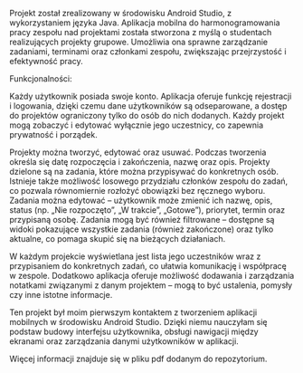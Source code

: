 Projekt został zrealizowany w środowisku Android Studio, z wykorzystaniem języka Java. Aplikacja mobilna do harmonogramowania pracy zespołu nad projektami została stworzona z myślą o studentach realizujących projekty grupowe. Umożliwia ona 
sprawne zarządzanie zadaniami, terminami oraz członkami zespołu, zwiększając 
przejrzystość i efektywność pracy.

Funkcjonalności:  

Każdy użytkownik posiada swoje konto. Aplikacja oferuje funkcję rejestracji i logowania, 
dzięki czemu dane użytkowników są odseparowane, a dostęp do projektów ograniczony tylko 
do osób do nich dodanych. Każdy projekt mogą zobaczyć i edytować wyłącznie jego 
uczestnicy, co zapewnia prywatność i porządek.

Projekty można tworzyć, edytować oraz usuwać. Podczas tworzenia określa się datę 
rozpoczęcia i zakończenia, nazwę oraz opis. Projekty dzielone są na zadania, które można 
przypisywać do konkretnych osób. Istnieje także możliwość losowego przydziału członków
zespołu do zadań, co pozwala równomiernie rozłożyć obowiązki bez ręcznego wyboru.
Zadania można edytować – użytkownik może zmienić ich nazwę, opis, status (np. „Nie 
rozpoczęto”, „W trakcie”, „Gotowe”), priorytet, termin oraz przypisaną osobę. Zadania mogą 
być również filtrowane – dostępne są widoki pokazujące wszystkie zadania (również 
zakończone) oraz tylko aktualne, co pomaga skupić się na bieżących działaniach.

W każdym projekcie wyświetlana jest lista jego uczestników wraz z przypisaniem do 
konkretnych zadań, co ułatwia komunikację i współpracę w zespole. Dodatkowo aplikacja 
oferuje możliwość dodawania i zarządzania notatkami związanymi z danym projektem –
mogą to być ustalenia, pomysły czy inne istotne informacje.

Ten projekt był moim pierwszym kontaktem z tworzeniem aplikacji mobilnych w środowisku Android Studio. Dzięki niemu nauczyłam się podstaw budowy interfejsu użytkownika, obsługi nawigacji między ekranami oraz zarządzania danymi użytkowników w aplikacji.

Więcej informacji znajduje się w pliku pdf dodanym do repozytorium.
